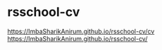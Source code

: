 # rsschool-cv
https://ImbaSharikAnirum.github.io/rsschool-cv/cv
https://ImbaSharikAnirum.github.io/rsschool-cv/
